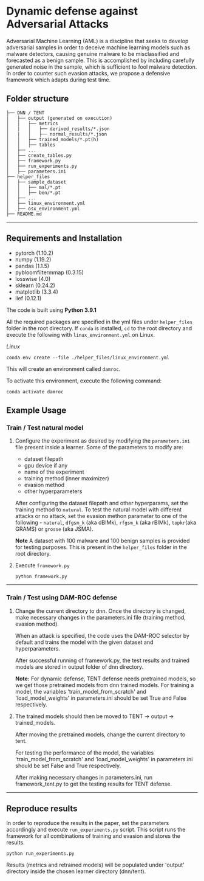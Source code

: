 
# Dynamic defense against Adversarial Attacks 
Adversarial Machine Learning (AML) is a discipline that seeks to develop adversarial
samples in order to deceive machine learning models such as malware detectors, causing
genuine malware to be misclassified and forecasted as a benign sample. This is accomplished
by including carefully generated noise in the sample, which is sufficient to fool malware detection.
In order to counter such evasion attacks, we propose a defensive framework  which adapts during test time.

## Folder structure

```
├── DNN / TENT 
│   ├── output (generated on execution)
│   │   ├── metrics
│   |   │   ├── derived_results/*.json
│   |   │   ├── normal_results/*.json
│   │   ├── trained_models/*.pt(h)
│   │   ├── tables
│   ├── ...
│   ├── create_tables.py
│   ├── framework.py
│   ├── run_experiments.py
│   ├── parameters.ini
├── helper_files
│   ├── sample_dataset
│   │   ├── mal/*.pt
│   │   ├── ben/*.pt
│   ├── ...
│   ├── linux_environment.yml
│   ├── osx_environment.yml
├── README.md
```

---

## Requirements and Installation

- pytorch (1.10.2)
- numpy (1.19.2)
- pandas (1.1.5)
- pybloomfiltermmap (0.3.15)
- losswise (4.0)
- sklearn (0.24.2)
- matplotlib (3.3.4)
- lief (0.12.1)

The code is built using **Python 3.9.1**

All the required packages are specified in the yml files under `helper_files` folder in the root directory. If `conda` is installed, `cd` to the root directory and execute the following with `linux_environment.yml` on Linux.

_Linux_

```
conda env create --file ./helper_files/linux_environment.yml
```

This will create an environment called `damroc`.

To activate this environment, execute the following command:

```
conda activate damroc
```

## Example Usage

### Train / Test natural model

1. Configure the experiment as desired by modifying the `parameters.ini` file present inside a learner. Some of the parameters to modify are:

   - dataset filepath
   - gpu device if any
   - name of the experiment
   - training method (inner maximizer)
   - evasion method
   - other hyperparameters

   After configuring the dataset filepath and other hyperparams, set the training method to `natural`. To test the natural model with different attacks or no attack, set the evasion methon parameter to one of the following - `natural`, `dfgsm_k` (aka dBIMk), `rfgsm_k` (aka rBIMk), `topkr`(aka GRAMS) or `grosse` (aka JSMA).

   **Note** A dataset with 100 malware and 100 benign samples is provided for testing purposes. This is present in the `helper_files` folder in the root directory.

2. Execute `framework.py`

   ```
   python framework.py
   ```
---
### Train / Test using DAM-ROC defense

1. Change the current directory to dnn. Once the directory is changed, make necessary changes in the parameters.ini file (training method, evasion method).

   When an attack is specified, the code uses the DAM-ROC selector by default and trains the model with the given dataset and hyperparameters.

   After successful running of framework.py, the test results and trained models are stored in output folder of dnn directory.

   **Note:** For dynamic defense, TENT defense needs pretrained models, so we get those pretrained models from dnn trained models. For training a model, the variables 'train_model_from_scratch' and 'load_model_weights' in parameters.ini should be set True and False respectively. 

2. The trained models should then be moved to TENT -> output -> trained_models.

    After moving the pretrained models, change the current directory to tent. 

    For testing the performance of the model, the variables 'train_model_from_scratch' and 'load_model_weights' in parameters.ini should be set False and True respectively.

   After making necessary changes in parameters.ini, run framework_tent.py to get the testing results for TENT defense. 
---

## Reproduce results

In order to reproduce the results in the paper, set the parameters accordingly and execute `run_experiments.py` script. This script runs the framework for all combinations of training and evasion and stores the results.
```
python run_experiments.py
```
Results (metrics and retrained models) will be populated under 'output' directory inside the chosen learner directory (dnn/tent).